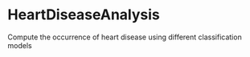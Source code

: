 # HeartDiseaseAnalysis
Compute the occurrence of heart disease using different classification models
